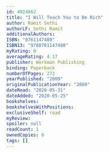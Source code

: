 ```yaml
---
id: 4924862
title: "I Will Teach You to Be Rich"
author: Ramit Sethi
authorLF: Sethi Ramit
additionalAuthors: 
ISBN: "0761147489"
ISBN13: "9780761147480"
myRating: 0
averageRating: 4.17
publisher: Workman Publishing
binding: Paperback
numberOfPages: 272
yearPublished: "2009"
originalPublicationYear: "2009"
dateRead: "2020-05-31"
dateAdded: "2020-05-25"
bookshelves: 
bookshelvesWithPositions: 
exclusiveShelf: read
myReview: 
spoiler: null
readCount: 1
ownedCopies: 0
tags: []
---
```


